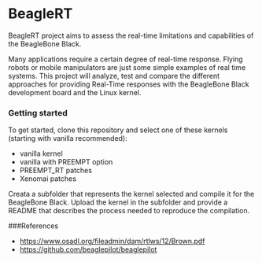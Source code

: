 BeagleRT
========

BeagleRT project aims to assess the real-time limitations and capabilities of the BeagleBone Black. 

Many applications require a certain degree of real-time response. Flying robots or mobile manipulators are just some simple examples of real time systems. This project will analyze, test and compare the different approaches for providing Real-Time responses with the BeagleBone Black development board and the Linux kernel.

### Getting started
To get started, clone this repository and select one of these kernels (starting with vanilla recommended):
- vanilla kernel
- vanilla with PREEMPT option
- PREEMPT_RT patches
- Xenomai patches

Creata a subfolder that represents the kernel selected and compile it for the BeagleBone Black. Upload the kernel in the subfolder and provide a README that describes the process needed to reproduce the compilation.


###References
- https://www.osadl.org/fileadmin/dam/rtlws/12/Brown.pdf
- https://github.com/beaglepilot/beaglepilot

